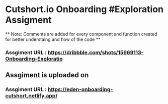 # Cutshort.io Onboarding #Exploration Assigment

** Note: Comments are added for every component and function created for better understaing and flow of the code **

### Assgiment URL : https://dribbble.com/shots/15669113-Onboarding-Exploratio

## Assgiment is uploaded on 

### Assgiment URL : https://eden-onboarding-cutshort.netlify.app/